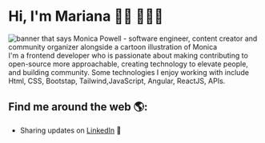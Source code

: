 # Hi, I'm Mariana 👋🏾 👩🏾‍💻

<img src="https://raw.githubusercontent.com/M0nica/M0nica/master/gh-header-image-cropped.png" alt="banner that says Monica Powell - software engineer, content creator and community organizer alongside a cartoon illustration of Monica">
I'm a frontend developer who is passionate about making contributing to open-source more approachable, creating technology to elevate people, and building community. Some technologies I enjoy working with include Html, CSS, Bootstap, Tailwind,JavaScript, Angular, ReactJS, APIs.


## Find me around the web 🌎:
- Sharing updates on <a href="[(https://www.linkedin.com/in/mariana-algafy/]">LinkedIn</a> 💼
